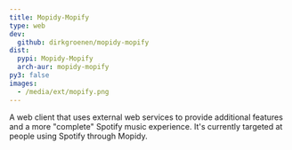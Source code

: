 ```yaml
---
title: Mopidy-Mopify
type: web
dev:
  github: dirkgroenen/mopidy-mopify
dist:
  pypi: Mopidy-Mopify
  arch-aur: mopidy-mopify
py3: false
images:
  - /media/ext/mopify.png
---
```


A web client that uses external web services to provide additional features and
a more "complete" Spotify music experience. It's currently targeted at people
using Spotify through Mopidy.
